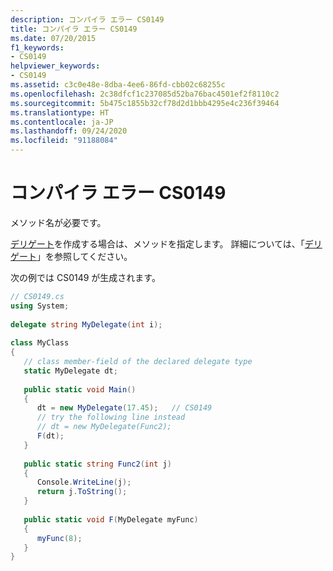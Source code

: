 ```yaml
---
description: コンパイラ エラー CS0149
title: コンパイラ エラー CS0149
ms.date: 07/20/2015
f1_keywords:
- CS0149
helpviewer_keywords:
- CS0149
ms.assetid: c3c0e48e-8dba-4ee6-86fd-cbb02c68255c
ms.openlocfilehash: 2c38dfcf1c237085d52ba76bac4501ef2f8110c2
ms.sourcegitcommit: 5b475c1855b32cf78d2d1bbb4295e4c236f39464
ms.translationtype: HT
ms.contentlocale: ja-JP
ms.lasthandoff: 09/24/2020
ms.locfileid: "91188084"
---
```

# <a name="compiler-error-cs0149"></a>コンパイラ エラー CS0149

メソッド名が必要です。  
  
 [デリゲート](../language-reference/builtin-types/reference-types.md)を作成する場合は、メソッドを指定します。 詳細については、「[デリゲート](../programming-guide/delegates/index.md)」を参照してください。  
  
 次の例では CS0149 が生成されます。  
  
```csharp  
// CS0149.cs  
using System;  
  
delegate string MyDelegate(int i);  
  
class MyClass  
{  
   // class member-field of the declared delegate type  
   static MyDelegate dt;
  
   public static void Main()  
   {  
      dt = new MyDelegate(17.45);   // CS0149  
      // try the following line instead  
      // dt = new MyDelegate(Func2);  
      F(dt);  
   }  
  
   public static string Func2(int j)  
   {  
      Console.WriteLine(j);  
      return j.ToString();  
   }  
  
   public static void F(MyDelegate myFunc)  
   {  
      myFunc(8);  
   }  
}  
```
